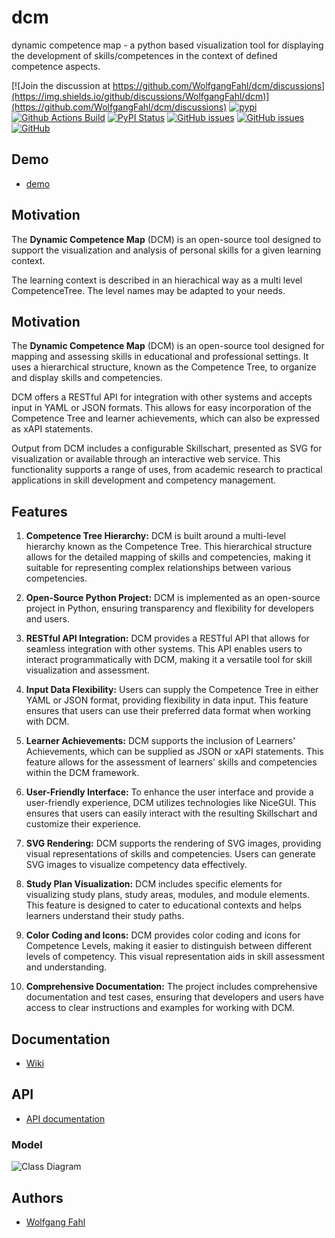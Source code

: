 # dcm
dynamic competence map - a python based visualization tool
for displaying the development of skills/competences in the context of
defined competence aspects.

[![Join the discussion at https://github.com/WolfgangFahl/dcm/discussions](https://img.shields.io/github/discussions/WolfgangFahl/dcm)](https://github.com/WolfgangFahl/dcm/discussions)
[![pypi](https://img.shields.io/pypi/pyversions/dynamic_competence_map)](https://pypi.org/project/dynamic-competence-map/)
[![Github Actions Build](https://github.com/WolfgangFahl/dcm/actions/workflows/build.yml/badge.svg)](https://github.com/WolfgangFahl/dcm/actions/workflows/build.yml)
[![PyPI Status](https://img.shields.io/pypi/v/dynamic_competence_map.svg)](https://pypi.python.org/pypi/dynamic-competence-map/)
[![GitHub issues](https://img.shields.io/github/issues/WolfgangFahl/dcm.svg)](https://github.com/WolfgangFahl/dcm/issues)
[![GitHub issues](https://img.shields.io/github/issues-closed/WolfgangFahl/dcm.svg)](https://github.com/WolfgangFahl/dcm/issues/?q=is%3Aissue+is%3Aclosed)
[![GitHub](https://img.shields.io/github/license/WolfgangFahl/dcm)](https://www.apache.org/licenses/LICENSE-2.0)

## Demo
* [demo](http://dcm.bitplan.com)

## Motivation ##

The **Dynamic Competence Map** (DCM) is an open-source tool 
designed to support the visualization and analysis of 
personal skills for a given learning context.

The learning context is described in an hierachical way as a multi level CompetenceTree. 
The level names may be adapted to your needs.

## Motivation

The **Dynamic Competence Map** (DCM) is an open-source tool 
designed for mapping and assessing skills in educational and 
professional settings. It uses a hierarchical structure, 
known as the Competence Tree, to organize and display 
skills and competencies.

DCM offers a RESTful API for integration with other 
systems and accepts input in YAML or JSON formats. This 
allows for easy incorporation of the Competence Tree and 
learner achievements, which can also be expressed as 
xAPI statements.

Output from DCM includes a configurable Skillschart, 
presented as SVG for visualization or available through 
an interactive web service. This functionality supports 
a range of uses, from academic research to practical 
applications in skill development and competency management.

## Features

1. **Competence Tree Hierarchy:** DCM is built around a multi-level hierarchy known as the Competence Tree. This hierarchical structure allows for the detailed mapping of skills and competencies, making it suitable for representing complex relationships between various competencies.

2. **Open-Source Python Project:** DCM is implemented as an open-source project in Python, ensuring transparency and flexibility for developers and users.

3. **RESTful API Integration:** DCM provides a RESTful API that allows for seamless integration with other systems. This API enables users to interact programmatically with DCM, making it a versatile tool for skill visualization and assessment.

4. **Input Data Flexibility:** Users can supply the Competence Tree in either YAML or JSON format, providing flexibility in data input. This feature ensures that users can use their preferred data format when working with DCM.

5. **Learner Achievements:** DCM supports the inclusion of Learners' Achievements, which can be supplied as JSON or xAPI statements. This feature allows for the assessment of learners' skills and competencies within the DCM framework.

6. **User-Friendly Interface:** To enhance the user interface and provide a user-friendly experience, DCM utilizes technologies like NiceGUI. This ensures that users can easily interact with the resulting Skillschart and customize their experience.

7. **SVG Rendering:** DCM supports the rendering of SVG images, providing visual representations of skills and competencies. Users can generate SVG images to visualize competency data effectively.

8. **Study Plan Visualization:** DCM includes specific elements for visualizing study plans, study areas, modules, and module elements. This feature is designed to cater to educational contexts and helps learners understand their study paths.

9. **Color Coding and Icons:** DCM provides color coding and icons for Competence Levels, making it easier to distinguish between different levels of competency. This visual representation aids in skill assessment and understanding.

10. **Comprehensive Documentation:** The project includes comprehensive documentation and test cases, ensuring that developers and users have access to clear instructions and examples for working with DCM.

## Documentation
* [Wiki](http://wiki.bitplan.com/index.php/dcm)

## API
* [API documentation](http://dcm.bitplan.com/docs)

### Model
![Class Diagram](http://www.plantuml.com/plantuml/proxy?src=https://raw.githubusercontent.com/WolfgangFahl/dcm/main/dcm.puml?fmt=svg&version=8)

## Authors
* [Wolfgang Fahl](http://www.bitplan.com/Wolfgang_Fahl)

